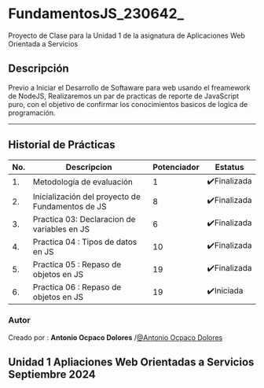 # FundamentosJS_230642_
 Proyecto de Clase para la Unidad 1 de la asignatura de Aplicaciones Web Orientada a Servicios

## Descripción
Previo a Iniciar el Desarrollo de Softaware para web usando el freamework de NodeJS, Realizaremos un par de practicas de reporte de JavaScript puro, con el objetivo de confirmar los conocimientos basicos de logica de programación.

***
## Historial de Prácticas

|   No.|Descripcion|Potenciador|Estatus|
|--|--|--|--|
|1.|Metodología de evaluación| 1|✔️Finalizada|
|2.|Inicialización del proyecto de Fundamentos de JS|8|✔️Finalizada|
|3.|Practica 03: Declaracion de variables en JS|6|✔️Finalizada|
|4.|Practica 04 : Tipos de datos en JS|10|✔️Finalizada|
|5.|Practica 05 : Repaso de objetos en JS|19|✔️Finalizada|
|6.|Practica 06 : Repaso de objetos en JS|19|✔️Iniciada|

### Autor
Creado por : **Antonio Ocpaco Dolores** /[@Antonio Ocpaco Dolores](https://github.com/ANTONIO-OCPACO-DOLORES)

Unidad 1  Apliaciones Web Orientadas a Servicios 
Septiembre 2024
---
